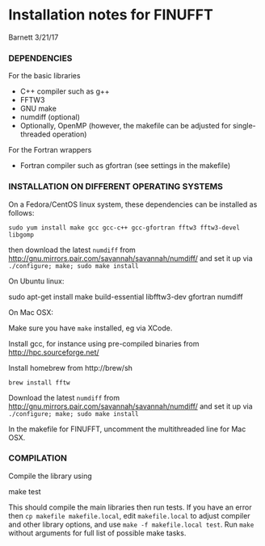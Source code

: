 # Installation notes for FINUFFT

Barnett 3/21/17

### DEPENDENCIES

For the basic libraries

- C++ compiler such as g++
- FFTW3
- GNU make
- numdiff (optional)
- Optionally, OpenMP (however, the makefile can be adjusted for single-threaded operation)

For the Fortran wrappers

- Fortran compiler such as gfortran (see settings in the makefile)

### INSTALLATION ON DIFFERENT OPERATING SYSTEMS

On a Fedora/CentOS linux system, these dependencies can be installed as follows:

`sudo yum install make gcc gcc-c++ gcc-gfortran fftw3 fftw3-devel libgomp`

then download the latest `numdiff` from http://gnu.mirrors.pair.com/savannah/savannah/numdiff/ and set it up via `./configure; make; sudo make install`

On Ubuntu linux:

sudo apt-get install make build-essential libfftw3-dev gfortran numdiff

On Mac OSX:

Make sure you have `make` installed, eg via XCode.

Install gcc, for instance using pre-compiled binaries from
http://hpc.sourceforge.net/

Install homebrew from http://brew/sh

`brew install fftw`

Download the latest `numdiff` from http://gnu.mirrors.pair.com/savannah/savannah/numdiff/ and set it up via `./configure; make; sudo make install`

In the makefile for FINUFFT, uncomment the multithreaded line for Mac OSX.


### COMPILATION

Compile the library using

make test

This should compile the main libraries then run tests.
If you have an error then `cp makefile makefile.local`,
edit `makefile.local` to adjust compiler and other library options,
and use `make -f makefile.local test`.
Run `make` without arguments for full list of possible make tasks.
